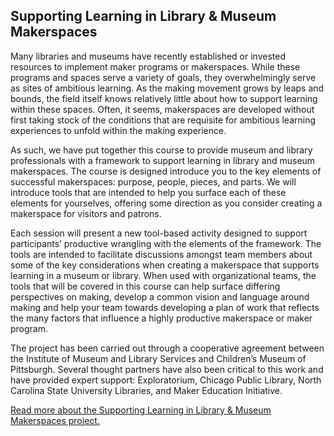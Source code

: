 ## Supporting Learning in Library & Museum Makerspaces

Many libraries and museums have recently established or invested resources to implement maker programs or makerspaces. While these programs and spaces serve a variety of goals, they overwhelmingly serve as sites of ambitious learning. As the making movement grows by leaps and bounds, the field itself knows relatively little about how to support learning within these spaces. Often, it seems, makerspaces are developed without first taking stock of the conditions that are requisite for ambitious learning experiences to unfold within the making experience.   

As such, we have put together this course to provide museum and library professionals with a framework to support learning in library and museum makerspaces. The course is designed introduce you to the key elements of successful makerspaces: purpose, people, pieces, and parts. We will introduce tools that are intended to help you surface each of these elements for yourselves, offering some direction as you consider creating a makerspace for visitors and patrons.

Each session will present a new tool-based activity designed to support participants’ productive wrangling with the elements of the framework.  The tools are intended to facilitate discussions amongst team members about some of the key considerations when creating a makerspace that supports learning in a museum or library. When used with organizational teams, the tools that will be covered in this course can help surface differing perspectives on making, develop a common vision and language around making and help your team towards developing a plan of work that reflects the many factors that influence a highly productive makerspace or maker program.  

The project has been carried out through a cooperative agreement between the Institute of Museum and Library Services and Children’s Museum of Pittsburgh. Several thought partners have also been critical to this work and have provided expert support: Exploratorium, Chicago Public Library, North Carolina State University Libraries, and Maker Education Initiative.

[Read more about the Supporting Learning in Library & Museum Makerspaces project.](https://makingandlearning.squarespace.com)
